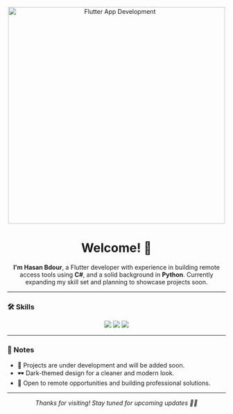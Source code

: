 <!-- Banner Image -->
<p align="center">
  <img src="https://cdn.dribbble.com/users/1626229/screenshots/16056087/media/4db3e6401ea4b97c5605f1b279e5b9ae.png" width="500" alt="Flutter App Development">
</p>

<!-- Greeting -->
<h1 align="center">Welcome! 👋</h1>

<p align="center">
  <b>I'm Hasan Bdour</b>, a Flutter developer with experience in building remote access tools using <b>C#</b>, and a solid background in <b>Python</b>. Currently expanding my skill set and planning to showcase projects soon.
</p>

---

### 🛠️ Skills

<div align="center">
  
  <img src="https://img.shields.io/badge/Flutter-02569B?style=for-the-badge&logo=flutter&logoColor=white" />
  <img src="https://img.shields.io/badge/C%23-68217A?style=for-the-badge&logo=c-sharp&logoColor=white" />
  <img src="https://img.shields.io/badge/Python-14354C?style=for-the-badge&logo=python&logoColor=white" />

</div>

---

### 📌 Notes

- 🚧 Projects are under development and will be added soon.
- 🕶️ Dark-themed design for a cleaner and modern look.
- 🤝 Open to remote opportunities and building professional solutions.

---

<p align="center">
  <i>Thanks for visiting! Stay tuned for upcoming updates 👨‍💻</i>
</p>
